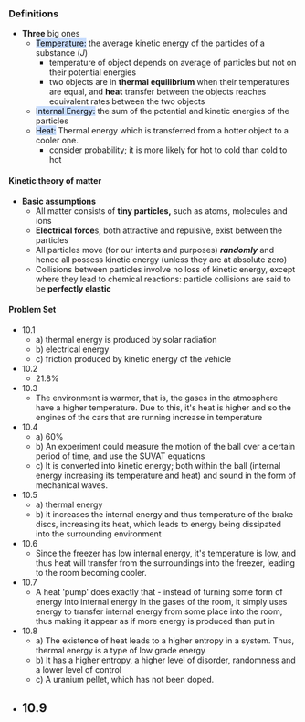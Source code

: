 ### Definitions
- **Three** big ones
	- <mark style="background: #ADCCFFA6;">Temperature:</mark> the average kinetic energy of the particles of a substance ($J$)
		- temperature of object depends on average of particles but not on their potential energies
		- two objects are in **thermal equilibrium** when their temperatures are equal, and **heat** transfer between the objects reaches equivalent rates between the two objects
	- <mark style="background: #ADCCFFA6;">Internal Energy:</mark> the sum of the potential and kinetic energies of the particles
	- <mark style="background: #ADCCFFA6;">Heat:</mark> Thermal energy which is transferred from a hotter object to a cooler one.
		- consider probability; it is more likely for hot to cold than cold to hot

#### Kinetic theory of matter
- **Basic assumptions**
	- All matter consists of **tiny particles,** such as atoms, molecules and ions
	- **Electrical force**s, both attractive and repulsive, exist between the particles
	- All particles move (for our intents and purposes) ***randomly*** and hence all possess kinetic energy (unless they are at absolute zero)
	- Collisions between particles involve no loss of kinetic energy, except where they lead to chemical reactions: particle collisions are said to be **perfectly elastic**

#### Problem Set
- 10.1
	- a) thermal energy is produced by solar radiation
	- b) electrical energy
	- c) friction produced by kinetic energy of the vehicle
- 10.2
	- 21.8%
- 10.3
	- The environment is warmer, that is, the gases in the atmosphere have a higher temperature. Due to this, it's heat is higher and so the engines of the cars that are running increase in temperature
- 10.4
	- a) 60%
	- b) An experiment could measure the motion of the ball over a certain period of time, and use the SUVAT equations
	- c) It is converted into kinetic energy; both within the ball (internal energy increasing its temperature and heat) and sound in the form of mechanical waves.
- 10.5
	- a) thermal energy
	- b) it increases the internal energy and thus temperature of the brake discs, increasing its heat, which leads to energy being dissipated into the surrounding environment
- 10.6
	- Since the freezer has low internal energy, it's temperature is low, and thus heat will transfer from the surroundings into the freezer, leading to the room becoming cooler.
- 10.7
	- A heat 'pump' does exactly that - instead of turning some form of energy into internal energy in the gases of the room, it simply uses energy to transfer internal energy from some place into the room, thus making it appear as if more energy is produced than put in 
- 10.8
	- a) The existence of heat leads to a higher entropy in a system. Thus, thermal energy is a type of low grade energy
	- b) It has a higher entropy, a higher level of disorder, randomness and a lower level of control
	- c) A uranium pellet, which has not been doped.
- 10.9
	-  
